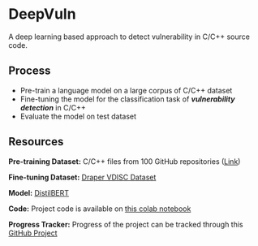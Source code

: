 # DeepVuln
A deep learning based approach to detect vulnerability in C/C++ source code.

## Process
- Pre-train a language model on a large corpus of C/C++ dataset
- Fine-tuning the model for the classification task of ***vulnerability detection*** in C/C++
- Evaluate the model on test dataset

## Resources
**Pre-training Dataset:** C/C++ files from 100 GitHub repositories ([Link](https://drive.google.com/drive/folders/1xjMZR8r7DhtL1Yc8mqyaTGBS6YTjsy_E?usp=sharing))

**Fine-tuning Dataset:** [Draper VDISC Dataset](https://osf.io/d45bw/)

**Model:** [DistilBERT](https://arxiv.org/abs/1910.01108)

**Code:** Project code is available on [this colab notebook](https://colab.research.google.com/drive/1ZNUaFdaPRUBa3vClAeXmv1SQFbe5ahaN?usp=sharing)

**Progress Tracker:** Progress of the project can be tracked through this [GitHub Project](https://github.com/saadullah01/DeepVuln/projects/1)
